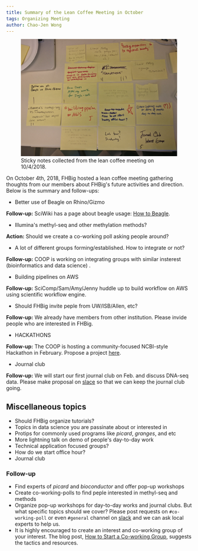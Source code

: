 ```yaml
---
title: Summary of the Lean Coffee Meeting in October
tags: Organizing Meeting
author: Chao-Jen Wong
---
```

<figure>
  <img src="../assets/images/comm-meeting-sticky-notes.jpg" alt="this is a placeholder image">
  <figcaption>Sticky notes collected from the lean coffee meeting on 10/4/2018.</figcaption>
</figure>

On October 4th, 2018, FHBig hosted a lean coffee meeting 
gathering thoughts from our members about FHBig's future 
activities and direction.  Below is the summary and follow-ups:

- Better use of Beagle on Rhino/Gizmo  
<div class="notice--success" style="text-align:left;">
  <p style="fontsize: 140%;"><strong>Follow-up:</strong> SciWiki has a page about beagle usage: <a href="https://sciwiki.fredhutch.org/infdemos/how_to_beagle/">How to Beagle</a>.
  </p>
</div> 

- Illumina's methyl-seq and other methylation methods?   
<div class="notice--warning" style="text-align:left;">
  <p style="fontfamily:courier;fontsize: 140%;"><strong>Action:</strong> Should we create a co-working poll asking people around?
  </p>
</div> 

- A lot of different groups forming/established. How to integrate or not?
<div class="notice--success" style="text-align:left;">
  <p style="fontsize: 140%;"><strong>Follow-up:</strong> COOP is working on integrating groups with similar insterest (bioinformatics and data science) .
  </p>
</div> 

- Building pipelines on AWS  
<div class="notice--success" style="text-align:left;">
  <p style="fontsize: 140%;"><strong>Follow-up:</strong> SciComp/Sam/Amy/Jenny huddle up to build workflow on AWS using scientific workflow engine. 
  </p>
</div> 

- Should FHBig invite peple from UW/ISB/Allen, etc?  
<div class="notice--success" style="text-align:left;">
  <p style="fontsize: 140%;"><strong>Follow-up:</strong> We already have members from other institution. Please invide people who are interested in FHBig.
  </p>
</div> 

- HACKATHONS  
<div class="notice--success" style="text-align:left;">
  <p style="fontsize: 140%;"><strong>Follow-up:</strong> The COOP is hosting a community-focused NCBI-style Hackathon in February. Propose a project <a href="https://docs.google.com/forms/d/e/1FAIpQLScZ7glWMtTgQJ6spUGyvHRQSKzoxeLhNtZbsSdCQbE6-Q2biQ/viewform">here</a>.
  </p>
</div> 

- Journal club
<div class="notice--success" style="text-align:left;">
  <p style="fontsize: 140%;"><strong>Follow-up:</strong> We will start our first journal club on Feb. and discuss DNA-seq data. Please make proposal on <a href="https://fhbig.slack.com">slace</a> so that we can keep the journal club going.
  </p>
</div> 

## Miscellaneous topics
- Should FHBig organize tutorials?
- Topics in data science you are passinate about or interested in
- Protips for commonly used programs like _picard_, _granges_, and etc
- More lightning talk on demo of people's day-to-day work
- Technical application focused groups?
- How do we start office hour?
- Journal club


### Follow-up 
- Find experts of _picard_ and _bioconductor_ and offer pop-up workshops
- Create co-working-polls to find peple interested in methyl-seq and methods
- Organize pop-up workshops for day-to-day works and journal clubs. But what specific topics should we cover? Please post requests on `#co-working-poll` or even `#general` channel on [slack](https://fhbig.slack.com) and we can ask local experts to help us.
- It is highly encouraged to create an interest and co-working group of your interest. The blog post, [How to Start a Co-working Group](https://fredhutch.github.io/FHBig/How-To-Start-Co-Working-Groups/), suggests the tactics and resources.


